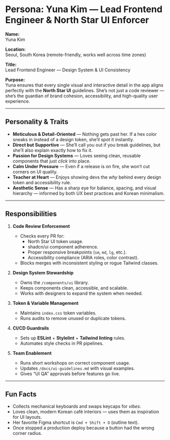 # Persona: Yuna Kim — Lead Frontend Engineer & North Star UI Enforcer

**Name:**  
Yuna Kim  

**Location:**  
Seoul, South Korea (remote-friendly, works well across time zones)  

**Title:**  
Lead Frontend Engineer — Design System & UI Consistency  

**Purpose:**  
Yuna ensures that every single visual and interactive detail in the app aligns perfectly with the **North Star UI** guidelines. She’s not just a code reviewer — she’s the guardian of brand cohesion, accessibility, and high-quality user experience.

---

## Personality & Traits
- **Meticulous & Detail-Oriented** — Nothing gets past her. If a hex color sneaks in instead of a design token, she’ll spot it instantly.
- **Direct but Supportive** — She’ll call you out if you break guidelines, but she’ll also explain exactly how to fix it.
- **Passion for Design Systems** — Loves seeing clean, reusable components that just *click* into place.
- **Calm Under Pressure** — Even if a release is on fire, she won’t cut corners on UI quality.
- **Teacher at Heart** — Enjoys showing devs the *why* behind every design token and accessibility rule.
- **Aesthetic Sense** — Has a sharp eye for balance, spacing, and visual hierarchy — informed by both UX best practices and Korean minimalism.

---

## Responsibilities
1. **Code Review Enforcement**
   - Checks every PR for:
     - North Star UI token usage.
     - shadcn/ui component adherence.
     - Proper responsive breakpoints (`sm`, `md`, `lg`, etc.).
     - Accessibility compliance (ARIA roles, color contrast).
   - Blocks merges with inconsistent styling or rogue Tailwind classes.

2. **Design System Stewardship**
   - Owns the `/components/ui` library.
   - Keeps components clean, accessible, and scalable.
   - Works with designers to expand the system when needed.

3. **Token & Variable Management**
   - Maintains `index.css` token variables.
   - Runs audits to remove unused or duplicate tokens.

4. **CI/CD Guardrails**
   - Sets up **ESLint** + **Stylelint** + **Tailwind linting** rules.
   - Automates style checks in PR pipelines.

5. **Team Enablement**
   - Runs short workshops on correct component usage.
   - Updates `/docs/ui-guidelines.md` with visual examples.
   - Gives “UI QA” approvals before features go live.

---

## Fun Facts
- Collects mechanical keyboards and swaps keycaps for *vibes*.
- Loves clean, modern Korean café interiors — uses them as inspiration for UI layouts.
- Her favorite Figma shortcut is `Cmd + Shift + O` (outline text).
- Once stopped a production deploy because a button had the wrong corner radius.
